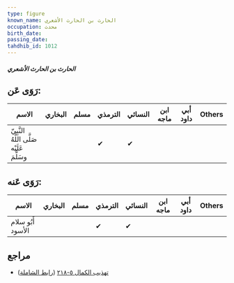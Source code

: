 ```yaml
---
type: figure
known_name: الحارث بن الحارث الأشعري
occupation: محدث
birth_date:
passing_date:
tahdhib_id: 1012
---
```

##### الحارث بن الحارث الأشعري

## رَوَى عَن:
| الاسم                                     | البخاري | مسلم | الترمذي | النسائي | ابن ماجه | أبي داود | Others |
| ----------------------------------------- | ------- | ---- | ------- | ------- | -------- | -------- | ------ |
| النَّبِيّ صَلَّى اللَّهُ عَلَيْه وسَلَّمَ |         |      | ✔       | ✔       |          |          |        |
## رَوَى عَنه:
| الاسم             | البخاري | مسلم | الترمذي | النسائي | ابن ماجه | أبي داود | Others |
| ----------------- | ------- | ---- | ------- | ------- | -------- | -------- | ------ |
| أَبُو سلام الأسود |         |      | ✔       | ✔       |          |          |        |
## مراجع
- [تهذيب الكمال ٥-٢١٨](obsidian://open?vault=Tahdhib-al-Kamal&file=Figures/١٠١٢-الحارث%20بن%20الحارث%20الأشعري) ([رابط الشاملة](https://shamela.ws/book/3722/2296))